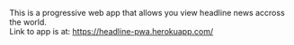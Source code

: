 This is a progressive web app that allows you view headline news accross the world.  
Link to app is at: https://headline-pwa.herokuapp.com/
